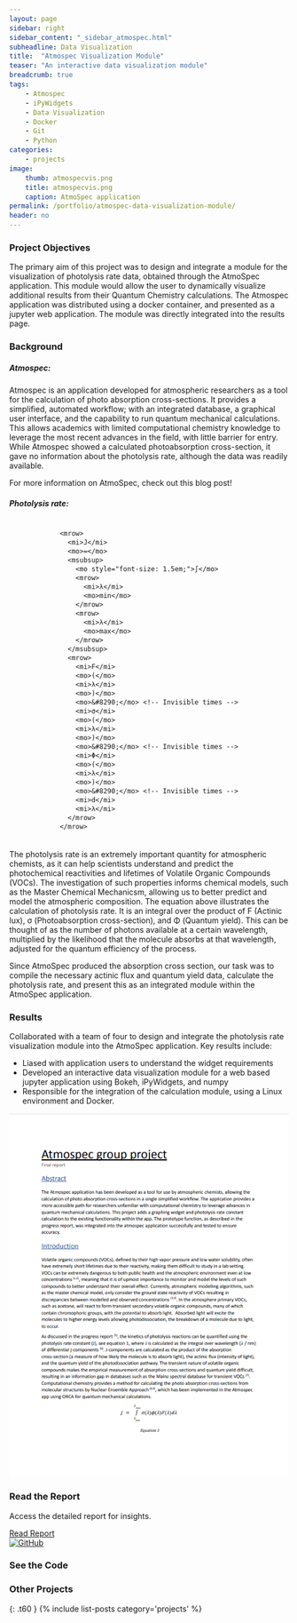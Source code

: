 ```yaml
---
layout: page
sidebar: right
sidebar_content: "_sidebar_atmospec.html"
subheadline: Data Visualization
title:  "Atmospec Visualization Module"
teaser: "An interactive data visualization module"
breadcrumb: true
tags:
    - Atmospec
    - iPyWidgets
    - Data Visualization
    - Docker 
    - Git
    - Python
categories:
    - projects
image:
    thumb: atmospecvis.png
    title: atmospecvis.png
    caption: AtmoSpec application
permalink: /portfolio/atmospec-data-visualization-module/
header: no
---
```


<h3>Project Objectives</h3>

The primary aim of this project was to design and integrate a module for the visualization of photolysis rate data, obtained through the AtmoSpec application. This module would allow the user to dynamically visualize additional results from their Quantum Chemistry calculations. The Atmospec application was distributed using a docker container, and presented as a jupyter web application. The module was directly integrated into the results page.

<h3>Background</h3>

<h5>Atmospec:</h5>
Atmospec is an application developed for atmospheric researchers as a tool for the calculation of photo absorption cross-sections. It provides a simplified, automated workflow;  with an integrated database, a graphical user interface, and the capability to run quantum mechanical calculations. This allows academics with limited computational chemistry knowledge to leverage the most recent advances in the field, with little barrier for entry. While Atmospec showed a calculated photoabsorption cross-section, it gave no information about the photolysis rate, although the data was readily available.

For more information on AtmoSpec, check out this blog post!

<h5>Photolysis rate:</h5>

<div style="display: flex; justify-content: center; margin: 20px 0;">
  <math xmlns="http://www.w3.org/1998/Math/MathML" style="font-size: 1.5em;">

    <mrow>
      <mi>J</mi>
      <mo>=</mo>
      <msubsup>
        <mo style="font-size: 1.5em;">∫</mo>
        <mrow>
          <mi>λ</mi>
          <mo>min</mo>
        </mrow>
        <mrow>
          <mi>λ</mi>
          <mo>max</mo>
        </mrow>
      </msubsup>
      <mrow>
        <mi>F</mi>
        <mo>(</mo>
        <mi>λ</mi>
        <mo>)</mo>
        <mo>&#8290;</mo> <!-- Invisible times -->
        <mi>σ</mi>
        <mo>(</mo>
        <mi>λ</mi>
        <mo>)</mo>
        <mo>&#8290;</mo> <!-- Invisible times -->
        <mi>Φ</mi>
        <mo>(</mo>
        <mi>λ</mi>
        <mo>)</mo>
        <mo>&#8290;</mo> <!-- Invisible times -->
        <mi>d</mi>
        <mi>λ</mi>
      </mrow>
    </mrow>
    
  </math>
</div>

The photolysis rate is an extremely important quantity for atmospheric chemists, as it can help scientists understand and predict the photochemical reactivities and lifetimes of Volatile Organic Compounds (VOCs). The investigation of such properties informs chemical models, such as the Master Chemical Mechanicsm, allowing us to better predict and model the atmospheric composition. The equation above illustrates the calculation of photolysis rate. It is an integral over the product of F (Actinic lux), σ (Photoabsorption cross-section), and Φ (Quantum yield). This can be thought of as the number of photons available at a certain wavelength, multiplied by the likelihood that the molecule absorbs at that wavelength, adjusted for the quantum efficiency of the process.

Since AtmoSpec produced the absorption cross section, our task was to compile the necessary actinic flux and quantum yield data, calculate the photolysis rate, and present this as an integrated module within the AtmoSpec application.

<h3>Results</h3>

Collaborated with a team of four to design and integrate the photolysis rate visualization module into the AtmoSpec application. Key results include:

<ul>
<li>Liased with application users to understand the widget requirements</li>
<li>Developed an interactive data visualization module for a web based jupyter application using Bokeh, iPyWidgets, and numpy</li>
<li>Responsible for the integration of the calculation module, using a Linux environment and Docker.</li>
</ul>

<div class="widget-grid">
  <div class="widget">
    <img src="../../images/report_atmospec.png" alt="Read the Report" class="widget-image" />
    <h3>Read the Report</h3>
    <p>Access the detailed report for insights.</p>
    <a href="atmospec-report" class="call-to-action">Read Report</a>
  </div>

  <div class="widget">
    <a href="https://github.com/ispg-group/aiidalab-ispg/" target="_blank">
  <img src="https://github.githubassets.com/images/modules/logos_page/GitHub-Mark.png" alt="GitHub" style="width:40px; height:40px;">
</a>
    <h3>See the Code</h3>
  </div>
</div>

<h3>Other Projects</h3>
{: .t60 }
{% include list-posts category='projects' %}
